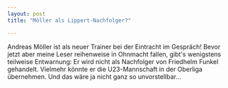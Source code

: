 ```yaml
---
layout: post
title: "Möller als Lippert-Nachfolger?"

---
```


Andreas Möller ist als neuer Trainer bei der Eintracht im Gespräch! Bevor jetzt aber meine Leser reihenweise in Ohnmacht fallen, gibt's wenigstens teilweise Entwarnung: Er wird nicht als Nachfolger von Friedhelm Funkel gehandelt. Vielmehr könnte er die U23-Mannschaft in der Oberliga übernehmen. Und das wäre ja nicht ganz so unvorstellbar...



